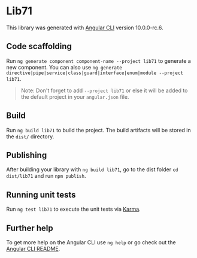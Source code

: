 # Lib71

This library was generated with [Angular CLI](https://github.com/angular/angular-cli) version 10.0.0-rc.6.

## Code scaffolding

Run `ng generate component component-name --project lib71` to generate a new component. You can also use `ng generate directive|pipe|service|class|guard|interface|enum|module --project lib71`.
> Note: Don't forget to add `--project lib71` or else it will be added to the default project in your `angular.json` file. 

## Build

Run `ng build lib71` to build the project. The build artifacts will be stored in the `dist/` directory.

## Publishing

After building your library with `ng build lib71`, go to the dist folder `cd dist/lib71` and run `npm publish`.

## Running unit tests

Run `ng test lib71` to execute the unit tests via [Karma](https://karma-runner.github.io).

## Further help

To get more help on the Angular CLI use `ng help` or go check out the [Angular CLI README](https://github.com/angular/angular-cli/blob/master/README.md).
